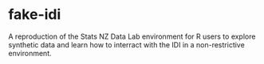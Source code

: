 # fake-idi

A reproduction of the Stats NZ Data Lab environment for R users to explore synthetic data and learn how to interract with the IDI in a non-restrictive environment.
